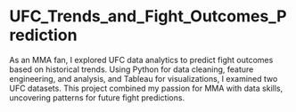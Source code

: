 # UFC_Trends_and_Fight_Outcomes_Prediction
As an MMA fan, I explored UFC data analytics to predict fight outcomes based on historical trends. Using Python for data cleaning, feature engineering, and analysis, and Tableau for visualizations, I examined two UFC datasets. This project combined my passion for MMA with data skills, uncovering patterns for future fight predictions.
